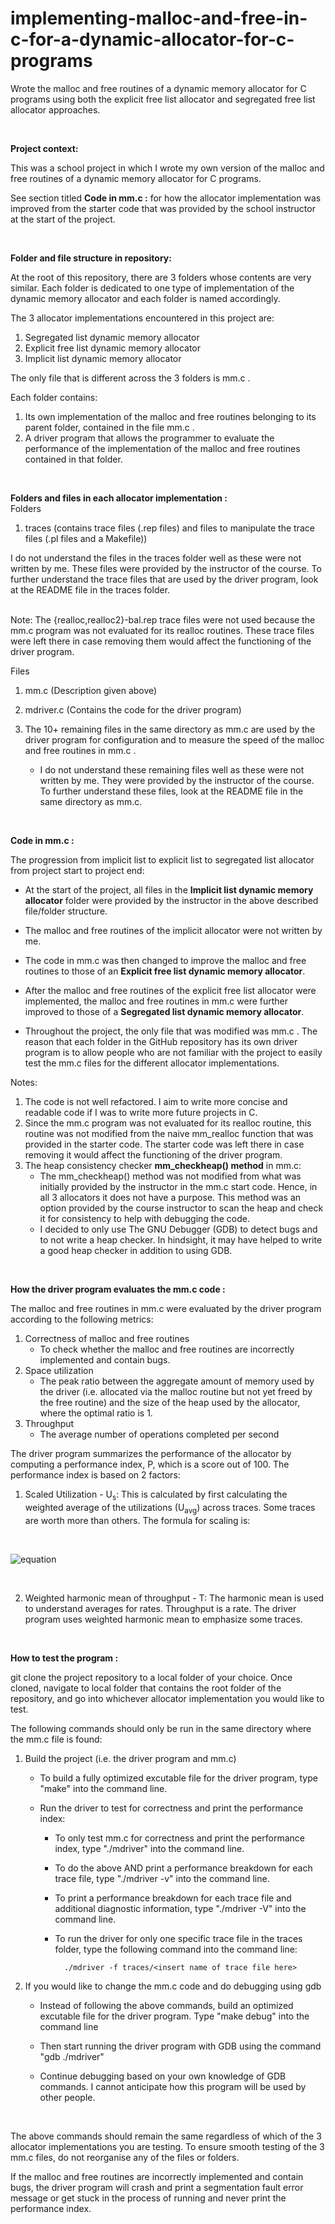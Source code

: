 # implementing-malloc-and-free-in-c-for-a-dynamic-allocator-for-c-programs
Wrote the malloc and free routines of a dynamic memory allocator for C programs using both the explicit free list allocator and segregated free list allocator approaches.

<br/>

**Project context:** <br/>

This was a school project in which I wrote my own version of the malloc and free routines of a dynamic memory allocator for C programs.

See section titled **Code in mm.c :** for how the allocator implementation was improved from the starter code that was provided by the school instructor at the start of the project.

<br/>

**Folder and file structure in repository:** <br/>

At the root of this repository, there are 3 folders whose contents are very similar. 
Each folder is dedicated to one type of implementation of the dynamic memory allocator and each folder is named accordingly. <br/>

The 3 allocator implementations encountered in this project are: <br/>
1. Segregated list dynamic memory allocator <br/>
2. Explicit free list dynamic memory allocator <br/>
3. Implicit list dynamic memory allocator <br/>

The only file that is different across the 3 folders is mm.c . <br/>

Each folder contains:<br/>
1. Its own implementation of the malloc and free routines belonging to its parent folder, contained in the file mm.c . <br/>
2. A driver program that allows the programmer to evaluate the performance of the implementation of the malloc and free routines contained in that folder. <br/>

<br/>

**Folders and files in each allocator implementation :** <br/>
Folders
1. traces (contains trace files (.rep files) and files to manipulate the trace files (.pl files and a Makefile)) <br/>

I do not understand the files in the traces folder well as these were not written by me. These files were provided by the instructor of the course. 
To further understand the trace files that are used by the driver program, look at the README file in the traces folder. <br/>
<br/>

Note: The {realloc,realloc2}-bal.rep trace files were not used because the mm.c program was not evaluated for its realloc routines. These trace files were left there in case removing them would affect the functioning of the driver program. 


Files <br/>

1. mm.c (Description given above)

2. mdriver.c (Contains the code for the driver program)

3. The 10+ remaining files in the same directory as mm.c are used by the driver program for configuration and to measure the speed of the malloc and free routines in mm.c .
    - I do not understand these remaining files well as these were not written by me. They were provided by the instructor of the course. To further understand these files, look at the README file in the same directory as mm.c.

<br/>


**Code in mm.c :** <br/>

The progression from implicit list to explicit list to segregated list allocator from project start to project end:

  - At the start of the project, all files in the **Implicit list dynamic memory allocator** folder were provided by the instructor in the above described file/folder structure.

  - The malloc and free routines of the implicit allocator were not written by me.

  - The code in mm.c was then changed to improve the malloc and free routines to those of an **Explicit free list dynamic memory allocator**.

  - After the malloc and free routines of the explicit free list allocator were implemented, the malloc and free routines in mm.c were further improved to those of a **Segregated list dynamic memory allocator**.

  - Throughout the project, the only file that was modified was mm.c . The reason that each folder in the GitHub repository has its own driver program is to allow people who are not familiar with the project to easily test the mm.c files for the different allocator implementations.


Notes: <br/>
1. The code is not well refactored. I aim to write more concise and readable code if I was to write more future projects in C.
2. Since the mm.c program was not evaluated for its realloc routine, this routine was not modified from the naive mm_realloc function that was provided in the starter code. The starter code was left there in case removing it would affect the functioning of the driver program. 
3. The heap consistency checker **mm_checkheap() method** in mm.c: 
    - The mm_checkheap() method was not modified from what was initially provided by the instructor in the mm.c start code. Hence, in all 3 allocators it does not have a purpose. This method was an option provided by the course instructor to scan the heap and check it for consistency to help with debugging the code. 
    - I decided to only use The GNU Debugger (GDB) to detect bugs and to not write a heap checker. In hindsight, it may have helped to write a good heap checker in addition to using GDB.

<br/>


**How the driver program evaluates the mm.c code :** <br/>

The malloc and free routines in mm.c were evaluated by the driver program according to the following metrics:
1. Correctness of malloc and free routines
    - To check whether the malloc and free routines are incorrectly implemented and contain bugs.
2. Space utilization
    - The peak ratio between the aggregate amount of memory used by the driver (i.e. allocated via the malloc routine but not yet freed by the free routine) and the size of the heap used by the allocator, where the optimal ratio is 1.
3. Throughput
    - The average number of operations completed per second

The driver program summarizes the performance of the allocator by computing a performance index, P, which is a score out of 100. The performance index is based on 2 factors:
1. Scaled Utilization - U<sub>s</sub>: This is calculated by first calculating the weighted average of the utilizations (U<sub>avg</sub>) across traces. Some traces are worth more than others. The formula for scaling is: 

<br/>

![equation](http://latex2png.com/pngs/5a8c907f126b4ce93a4fd680488d7ddd.png) 

<br/>

2. Weighted harmonic mean of throughput - T: The harmonic mean is used to understand averages for rates. Throughput is a rate. The driver program uses weighted harmonic mean to emphasize some traces.



<br/>

**How to test the program :** <br/>

git clone the project repository to a local folder of your choice. Once cloned, navigate to local folder that contains the root folder of the repository, and go into whichever allocator implementation you would like to test.<br/>

The following commands should only be run in the same directory where the mm.c file is found:

1. Build the project (i.e. the driver program and mm.c)

    - To build a fully optimized excutable file for the driver program, type "make" into the command line.

    - Run the driver to test for correctness and print the performance index:

        - To only test mm.c for correctness and print the performance index, type "./mdriver" into the command line.

        - To do the above AND print a performance breakdown for each trace file, type "./mdriver -v" into the command line.

        - To print a performance breakdown for each trace file and additional diagnostic information, type "./mdriver -V" into the command line.

        - To run the driver for only one specific trace file in the traces folder, type the following command into the command line:
```console
            ./mdriver -f traces/<insert name of trace file here>
```



2. If you would like to change the mm.c code and do debugging using gdb

    - Instead of following the above commands, build an optimized excutable file for the driver program. Type "make debug" into the command line


    - Then start running the driver program with GDB using the command "gdb ./mdriver"


    - Continue debugging based on your own knowledge of GDB commands. I cannot anticipate how this program will be used by other people.

<br/>



The above commands should remain the same regardless of which of the 3 allocator implementations you are testing. To ensure smooth testing of the 3 mm.c files, do not reorganise any of the files or folders.


If the malloc and free routines are incorrectly implemented and contain bugs, the driver program will crash and print a segmentation fault error message or get stuck in the process of running and never print the performance index.











